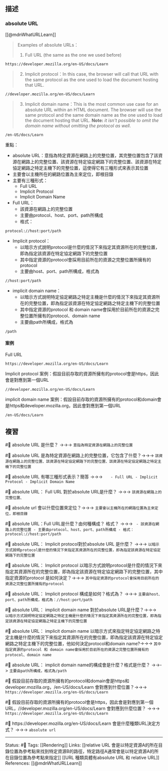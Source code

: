 ## 描述

### absolute URL

[[@mdnWhatURLLearn]]
>  Examples of absolute URLs：
> 1.  Full URL (the same as the one we used before)
```
https://developer.mozilla.org/en-US/docs/Learn
```
> 2. Implicit protocol：In this case, the browser will call that URL with the same protocol as the one used to load the document hosting that URL.
```
//developer.mozilla.org/en-US/docs/Learn
```
> 3. Implicit domain name：This is the most common use case for an absolute URL within an HTML document. The browser will use the same protocol and the same domain name as the one used to load the document hosting that URL. **Note:** _it isn't possible to omit the domain name without omitting the protocol as well_.
```
/en-US/docs/Learn
```

重點：
- absolute URL：意指為特定資源在網路上的完整位置，其完整位置包含了該資源在網路上的完整位置、該資源在特定協定網路下的完整位置、該資源在特定協定網路之特定主機下的完整位置，這使得它有三種形式來表示其位置
- 主要會以主機所在的網路位置為主來定位，即根目錄
- 主要有三種形式：
	- Full URL
	- Implicit Protocol
	- Implicit Domain Name
-  Full URL：
	- 該資源在網路上的完整位置
	- 主要由protocol、host、port、path所構成
	- 格式：
```
protocol://host:port/path
```
- Implicit protocol：
	- 以暗示方式說明protocol是什麼的情況下來指定其資源所在的完整位置，即為指定該資源在特定協定網路下的完整位置
	- 其中指定資源的protocol會採用目前所在的資源之完整位置所擁有的protocol
	- 主要由host、port、path所構成，格式為
```
//host:port/path
```
-  implicit domain name：
	- 以暗示方式說明特定協定網路之特定主機是什麼的情況下來指定其資源所在的完整位置，即為指定該資源在特定協定網路之特定主機下的完整位置
	- 其中指定資源的protocol 和 domain name會採用於目前所在的資源之完整位置所擁有的protocol、domain name
	- 主要由path所構成，格式為
```
/path
```


#### 案例

Full URL
```
https://developer.mozilla.org/en-US/docs/Learn
```

 Implicit protocol 案例：假設目前存取的資源所擁有的protocol會是https，因此會是對應到第一個URL
```
//developer.mozilla.org/en-US/docs/Learn
```

 implicit domain name 案例：假設目前存取的資源所擁有的protocol和domain會是https和developer.mozilla.org，因此會對應到第一個URL
```
/en-US/docs/Learn
```


## 複習
#🧠  absolute URL 是什麼？ ->->-> `意指為特定資源在網路上的完整位置`
<!--SR:!2023-08-29,189,250-->

#🧠  absolute URL 是為特定資源在網路上的完整位置，它包含了什麼？->->-> `該資源在網路上的完整位置、該資源在特定協定網路下的完整位置、該資源在特定協定網路之特定主機下的完整位置`
<!--SR:!2023-03-28,42,190-->


#🧠  absolute URL 有哪三種形式表示？簡答 ->->-> `	- Full URL - Implicit Protocol - Implicit Domain Name`
<!--SR:!2023-08-09,176,250-->

#🧠  absolute URL： Full URL 對於absolute URL是什麼？ ->->-> `該資源在網路上的完整位置、`
<!--SR:!2023-07-18,159,250-->

#🧠 absolute url 會以什麼位置來定位？->->-> `主要會以主機所在的網路位置為主來定位，即根目錄`
<!--SR:!2023-03-22,63,229-->

#🧠 absolute URL：Full URL是什麼？由何種構成？ 格式？ ->->-> `	- 該資源在網路上的完整位置 - 主要由protocol、host、port、path所構成 - 格式：protocol://host:port/path`
<!--SR:!2023-08-23,183,250-->

#🧠 absolute URL： Implicit protocol對於absolute URL 是什麼？ ->->-> `以暗示方式說明protocol是什麼的情況下來指定其資源所在的完整位置，即為指定該資源在特定協定網路下的完整位置`
<!--SR:!2023-08-22,182,250-->

#🧠 absolute URL： Implicit protocol 以暗示方式說明protocol是什麼的情況下來指定其資源所在的完整位置，即為指定該資源在特定協定網路下的完整位置，其中指定資源的protocol 是如何決定？->->-> `其中指定資源的protocol會採用目前所在的資源之完整位置所擁有的protocol`
<!--SR:!2023-05-05,113,250-->

#🧠 absolute URL： Implicit protocol 構成是如何？格式為？ ->->-> `主要由host、port、path所構成，格式為：//host:port/path`
<!--SR:!2023-05-08,115,250-->


#🧠 absolute URL： implicit domain name 對於absolute URL是什麼？->->-> ` 以暗示方式說明特定協定網路之特定主機是什麼的情況下來指定其資源所在的完整位置，即為指定該資源在特定協定網路之特定主機下的完整位置`
<!--SR:!2023-08-31,190,250-->


#🧠  absolute URL：  implicit domain name 以暗示方式來指定特定協定網路之特定主機是什麼的情況下來指定其資源所在的完整位置，即為指定該資源在特定協定網路之特定主機下的完整位置，他如何決定protocol和domain name?->->-> `其中指定資源的protocol 和 domain name會採用於目前所在的資源之完整位置所擁有的protocol、domain name`
<!--SR:!2023-08-06,174,250-->

#🧠 absolute URL：  implicit domain name的構成會是什麼？格式是什麼？ ->->-> `主要由path所構成，格式為/path`
<!--SR:!2023-08-11,178,250-->


#🧠 假設目前存取的資源所擁有的protocol和domain會是https和developer.mozilla.org，\/en-US\/docs\/Learn 會對應到什麼位置？->->-> `https://developer.mozilla.org/en-US/docs/Learn`
<!--SR:!2023-09-01,191,250-->


#🧠 假設目前存取的資源所擁有的protocol會是https，因此會是對應到第一個URL，\/\/developer.mozilla.org\/en-US\/docs\/Learn 會對應到什麼位置？ ->->-> `https://developer.mozilla.org/en-US/docs/Learn`
<!--SR:!2023-02-23,74,250-->

#🧠 https\:\/\/developer\.mozilla\.org\/en-US\/docs\/Learn 會是什麼種類URL決定方式？ ->->-> `absolute url`
<!--SR:!2023-08-18,180,250-->


---
Status: #🌱 
Tags:
[[Rendering]]
Links:
[[relative URL 會是以特定資源A的所在目錄位置為參考點來找到特定資源B的路徑，特定路徑A通常會是以特定資源A的所在目錄位置為參考點來指定]]
[[URL 種類具體有absolute URL 和 relative URL]]
References:
[[@mdnWhatURLLearn]]